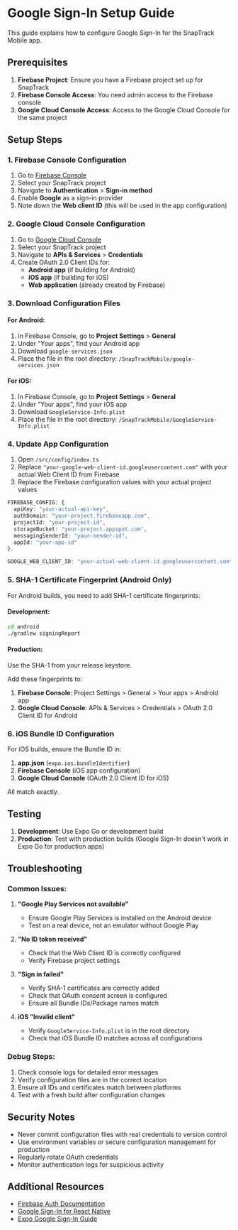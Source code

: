 # Google Sign-In Setup Guide

This guide explains how to configure Google Sign-In for the SnapTrack Mobile app.

## Prerequisites

1. **Firebase Project**: Ensure you have a Firebase project set up for SnapTrack
2. **Firebase Console Access**: You need admin access to the Firebase console
3. **Google Cloud Console Access**: Access to the Google Cloud Console for the same project

## Setup Steps

### 1. Firebase Console Configuration

1. Go to [Firebase Console](https://console.firebase.google.com/)
2. Select your SnapTrack project
3. Navigate to **Authentication** > **Sign-in method**
4. Enable **Google** as a sign-in provider
5. Note down the **Web client ID** (this will be used in the app configuration)

### 2. Google Cloud Console Configuration

1. Go to [Google Cloud Console](https://console.cloud.google.com/)
2. Select your SnapTrack project
3. Navigate to **APIs & Services** > **Credentials**
4. Create OAuth 2.0 Client IDs for:
   - **Android app** (if building for Android)
   - **iOS app** (if building for iOS)
   - **Web application** (already created by Firebase)

### 3. Download Configuration Files

#### For Android:
1. In Firebase Console, go to **Project Settings** > **General**
2. Under "Your apps", find your Android app
3. Download `google-services.json`
4. Place the file in the root directory: `/SnapTrackMobile/google-services.json`

#### For iOS:
1. In Firebase Console, go to **Project Settings** > **General**
2. Under "Your apps", find your iOS app
3. Download `GoogleService-Info.plist`
4. Place the file in the root directory: `/SnapTrackMobile/GoogleService-Info.plist`

### 4. Update App Configuration

1. Open `/src/config/index.ts`
2. Replace `"your-google-web-client-id.googleusercontent.com"` with your actual Web Client ID from Firebase
3. Replace the Firebase configuration values with your actual project values

```typescript
FIREBASE_CONFIG: {
  apiKey: "your-actual-api-key",
  authDomain: "your-project.firebaseapp.com",
  projectId: "your-project-id",
  storageBucket: "your-project.appspot.com",
  messagingSenderId: "your-sender-id",
  appId: "your-app-id"
},

GOOGLE_WEB_CLIENT_ID: "your-actual-web-client-id.googleusercontent.com",
```

### 5. SHA-1 Certificate Fingerprint (Android Only)

For Android builds, you need to add SHA-1 certificate fingerprints:

#### Development:
```bash
cd android
./gradlew signingReport
```

#### Production:
Use the SHA-1 from your release keystore.

Add these fingerprints to:
1. **Firebase Console**: Project Settings > General > Your apps > Android app
2. **Google Cloud Console**: APIs & Services > Credentials > OAuth 2.0 Client ID for Android

### 6. iOS Bundle ID Configuration

For iOS builds, ensure the Bundle ID in:
1. **app.json** (`expo.ios.bundleIdentifier`)
2. **Firebase Console** (iOS app configuration)
3. **Google Cloud Console** (OAuth 2.0 Client ID for iOS)

All match exactly.

## Testing

1. **Development**: Use Expo Go or development build
2. **Production**: Test with production builds (Google Sign-In doesn't work in Expo Go for production apps)

## Troubleshooting

### Common Issues:

1. **"Google Play Services not available"**
   - Ensure Google Play Services is installed on the Android device
   - Test on a real device, not an emulator without Google Play

2. **"No ID token received"**
   - Check that the Web Client ID is correctly configured
   - Verify Firebase project settings

3. **"Sign in failed"**
   - Verify SHA-1 certificates are correctly added
   - Check that OAuth consent screen is configured
   - Ensure all Bundle IDs/Package names match

4. **iOS "Invalid client"**
   - Verify `GoogleService-Info.plist` is in the root directory
   - Check that iOS Bundle ID matches across all configurations

### Debug Steps:

1. Check console logs for detailed error messages
2. Verify configuration files are in the correct location
3. Ensure all IDs and certificates match between platforms
4. Test with a fresh build after configuration changes

## Security Notes

- Never commit configuration files with real credentials to version control
- Use environment variables or secure configuration management for production
- Regularly rotate OAuth credentials
- Monitor authentication logs for suspicious activity

## Additional Resources

- [Firebase Auth Documentation](https://firebase.google.com/docs/auth)
- [Google Sign-In for React Native](https://github.com/react-native-google-signin/google-signin)
- [Expo Google Sign-In Guide](https://docs.expo.dev/guides/google-authentication/)